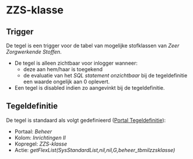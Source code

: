 # ZZS-klasse

## Trigger

De tegel is een trigger voor de tabel van mogelijke stofklassen van *Zeer Zorgwerkende Stoffen*.

- De tegel is alleen zichtbaar voor inlogger wanneer:
  - deze aan hem/haar is toegekend
  - de evaluatie van het *SQL statement onzichtbaar* bij de tegeldefinitie een waarde ongelijk aan 0 oplevert.
- Een tegel is disabled indien zo aangevinkt bij de tegeldefinitie.

## Tegeldefinitie

De tegel is standaard als volgt gedefinieerd ([Portal Tegeldefinitie](/instellen_inrichten/portaldefinitie/portal_tegel.md)):

- Portaal: *Beheer*
- Kolom: *Inrichtingen II*
- Kopregel: *ZZS-klasse*
- Actie: *getFlexList(SysStandardList,nil,nil,G,beheer_tbmilzzsklasse)*

